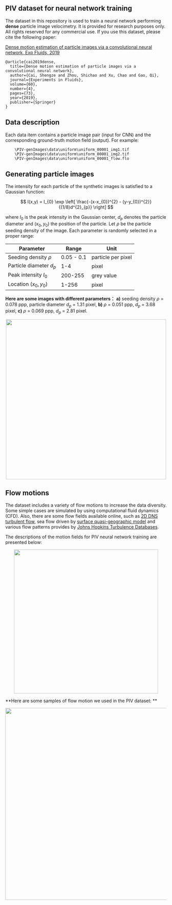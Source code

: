 ## PIV dataset for neural network training

The dataset in this repository is used to train a neural network performing **dense** particle image velocimetry. It is provided for research purposes only. All rights reserved for any commercial use. If you use this dataset, please cite the following paper:

[Dense motion estimation of particle images via a convolutional neural network, Exp Fluids, 2019](https://doi.org/10.1007/s00348-019-2717-2)


	@article{cai2019dense,
	  title={Dense motion estimation of particle images via a convolutional neural network},
	  author={Cai, Shengze and Zhou, Shichao and Xu, Chao and Gao, Qi},
	  journal={Experiments in Fluids},
	  volume={60},
	  number={4},
	  pages={73},
	  year={2019},
	  publisher={Springer}
	}


## Data description

Each data item contains a particle image pair (input for CNN) and the corresponding ground-truth motion field (output). For example:

		\PIV-genImages\data\uniform\uniform_00001_img1.tif
		\PIV-genImages\data\uniform\uniform_00001_img2.tif
		\PIV-genImages\data\uniform\uniform_00001_flow.flo


## Generating particle images

The intensity for each particle of the synthetic images is satisfied to a Gaussian function:

$$
I(x,y) = I_{0} \exp \left[ \frac{-(x-x_{0})^{2} - (y-y_{0})^{2}}{(1/8)d^{2}_{p}}  \right]
$$ 

where $I_{0}$ is the peak intensity in the Gaussian center, $d_p$ denotes the particle diameter and $(x_0,y_0)$ the position of the particle. Let $\rho$ be the particle seeding density of the image. Each parameter is randomly selected in a proper range:


|Parameter       |Range                       | Unit                        |
|----------------|----------------------------|-----------------------------|
|Seeding density $\rho$  |  0.05 - 0.1         |particle per pixel           |
| Particle diameter $d_p$ | 1-4               |pixel                        |
|Peak intensity   $I_{0}$| 200-255            |grey value                   |
|Location $(x_0,y_0)$| 1-256                  |pixel                        |


**Here are some images with different parameters：**
**a)** seeding density $\rho$ = 0.078 ppp, particle diameter $d_p$ = 1.31 pixel, **b)** $\rho$ = 0.051 ppp, $d_p$ = 3.68 pixel, **c)** $\rho$ = 0.069 ppp, $d_p$ = 2.81 pixel.

<div align=center><img width="500" src="https://github.com/shengzesnail/PIV_dataset/raw/master/demos/particle_images.PNG"/></div>



## Flow motions

The dataset includes a variety of flow motions to increase the data diversity. Some simple cases are simulated by using computational fluid dynamics (CFD). Also, there are some flow fields available online, such as [2D DNS turbulent flow](http://fluid.irisa.fr/data-eng.htm), sea flow driven by [surface quasi-geographic model](http://vressegu.github.io/sqgmu/) and various flow patterns provides by [Johns Hopkins Turbulence Databases](http://turbulence.pha.jhu.edu/).

The descriptions of the motion fields for PIV neural network training are presented below:

<div align=center><img width="450" src="https://github.com/shengzesnail/PIV_dataset/raw/master/demos/dataset.PNG"/></div>


**Here are some samples of flow motion we used in the PIV dataset: **
<div align=center><img width="600" src="https://github.com/shengzesnail/PIV_dataset/raw/master/demos/CFD_motions.PNG"/></div>


